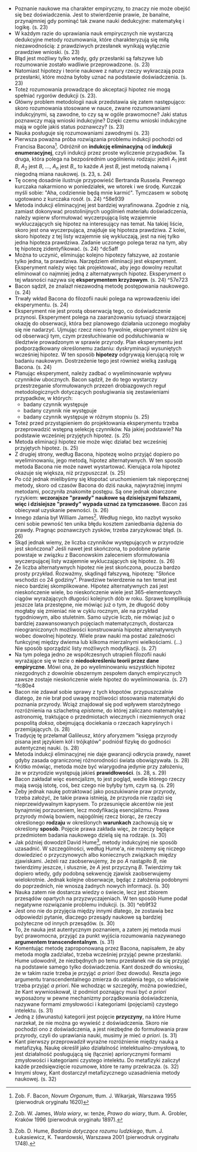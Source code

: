 - Poznanie naukowe ma charakter empiryczny, to znaczy nie może obejść się bez doświadczenia. Jest to stwierdzenie prawie, że banalne, przynajmniej gdy pominąć tak zwane nauki dedukcyjne: matematykę i logikę. (s. 23)
- W każdym razie do uprawiania nauk empirycznych nie wystarczą dedukcyjne metody rozumowania, które charakteryzują się miłą niezawodnością: z prawdziwych przesłanek wynikają wyłącznie prawdziwe wnioski. (s. 23)
- Błąd jest możliwy tylko wtedy, gdy przesłanki są fałszywe lub rozumowanie zostało wadliwie przeprowadzone. (s. 23)
- Natomiast hipotezy i teorie naukowe z natury rzeczy wykraczają poza przesłanki, które można byłoby uznać na podstawie doświadczenia. (s. 23)
- Toteż rozumowania prowadzące do akceptacji hipotez nie mogą spełniać rygorów dedukcji (s. 23). 
- Główny problem metodologii nauk przedstawia się zatem następująco: skoro rozumowania stosowane w nauce, zwane rozumowaniami indukcyjnymi, są zawodne, to czy są w ogóle prawomocne? Jaki status poznawczy mają wnioski indukcyjne? Dzięki czemu wnioski indukcyjne mają w ogóle jakiś status poznawczy? (s. 23)
- Nauka posługuje się rozumowaniami zawodnymi (s. 23)
- Pierwsza poważna próba rozwiązania problemu indukcji pochodzi od Francisa Bacona[^1]. Odróżnił on **indukcję eliminacyjną** od **indukcji enumeracyjnej**, czyli indukcji przez proste wyliczenie przypadków. Ta druga, która polega na bezpośrednim uogólnieniu rodzaju: jeżeli $A_1$ jest $B$, $A_2$ jest $B$, $\dots$, $A_n$ jest $B$,, to każde $A$ jest $B$, jest metodą naiwną i niegodną miana naukowej. (s. 23, s. 24)
- Tę ocenę dosadnie ilustruje przypowieść Bertranda Russela. Pewnego kurczaka nakarmiono w poniedziałek, we wtorek i we środę. Kurczak myśli sobie: "Aha, codziennie będą mnie karmić". Tymczasem w sobotę ugotowano z kurczaka rosół. (s. 24) ^58e939
- Metoda indukcji eliminacyjnej jest bardziej wyrafinowana. Zgodnie z nią, zamiast dokonywać prostolinijnych uogólnień materiału doświadczenia, należy wpierw sformułować wyczerpującą listę wzajemnie wykluczających się hipotez na interesujący nas temat. Na takiej liście, skoro jest ona wyczerpująca, znajduje się hipoteza prawdziwa. Z kolei, skoro hipotezy z tej listy wzajemnie się wykluczają, jest na niej tylko jedna hipoteza prawdziwa. Zadanie uczonego polega teraz na tym, aby tę hipotezę zidentyfikować. (s. 24) ^dc5aff
- Można to uczynić, eliminując kolejno hipotezy fałszywe, aż zostanie tylko jedna, ta prawdziwa. Narzędziem eliminacji jest eksperyment. Eksperyment należy więc tak projektować, aby jego dowolny rezultat eliminował co najmniej jedną z alternatywnych hipotez. Eksperyment o tej własności nazywa się **eksperymentem krzyżowym**. (s. 24) ^57e723
- Bacon sądził, że znalazł niezawodną metodę postępowania naukowego. (s. 24)
- Trwały wkład Bacona do filozofii nauki polega na wprowadzeniu idei eksperymentu. (s. 24)
- Eksperyment nie jest prostą obserwacją tego, co doświadczenie przynosi. Eksperyment polega na zaaranżowaniu sytuacji stwarzającej okazję do obserwacji, która bez planowego działania uczonego mogłaby się nie nadarzyć. Ujmując rzecz nieco frywolnie, eksperyment  różni się od obserwacji tym, czym przesłuchiwanie od podsłuchiwania w śledztwie prowadzonym w sprawie przyrody. Plan eksperymentu jest podporządkowany określonemu zadaniu: dyskryminacji wysuniętych wcześniej hipotez. W ten sposób **hipotezy** odgrywają kierującą rolę w badaniu naukowym. Dostrzeżenie tego jest również wielką zasługą Bacona. (s. 24)
- Planując eksperyment, należy zadbać o wyeliminowanie wpływu czynników ubocznych. Bacon sądził, że do tego wystarczy przestrzeganie sformułowanych przezeń drobiazgowych reguł metodologicznych dotyczących posługiwania się zestawieniami przypadków, w których: 
	- badany czynnik występuje
	- badany czynnik nie występuje
	- badany czynnik występuje w różnym stopniu (s. 25)
- Toteż przed przystąpieniem do projektowania eksperymentu trzeba przeprowadzić wstępną selekcję czynników. Na jakiej podstawie? Na podstawie wcześniej przyjętych hipotez. (s. 25)
- Metoda eliminacji hipotez nie może więc działać bez wcześniej przyjętych hipotez. (s. 25)
- Z drugiej strony, według Bacona, hipotezę wolno przyjąć dopiero po wyeliminowaniu, jego metodą, hipotez alternatywnych. W ten sposób metoda Bacona nie może nawet wystartować. Kierująca rola hipotez okazuje się większa, niż przypuszczał.  (s. 25)
- Po cóż jednak mielibyśmy się kłopotać uruchomieniem tak nieporęcznej metody, skoro od czasów Bacona do dziś nauka, najwyraźniej innymi metodami, poczyniła znakomite postępu. Są one jednak obarczone ryzykiem: **wczorajsze "prawdy" naukowe są dzisiejszymi fałszami, więc i dzisiejsze "prawdy" wypada uznać za tymczasowe**. Bacon zaś obiecywał uzyskanie pewności. (s. 26)
- Innego zdania był William James[^2]. Według niego, kto nazbyt wysoko ceni sobie pewność ten unika błędu kosztem zaniedbania dążenia do prawdy. Pragnąc poznawczych zysków, trzeba zaryzykować błąd. (s. 26)
- Skąd jednak wiemy, że liczba czynników występujących w przyrodzie jest skończona? Jeśli nawet jest skończona, to podobne pytanie powstaje w związku z Baconowskim zaleceniem sformułowania wyczerpującej listy wzajemnie wykluczających się hipotez. (s. 26)
- Że liczba alternatywnych hipotez nie jest skończona, poucza bardzo prosty przykład. Rozważmy, skądinąd fałszywą, hipotezę: "Słońce wschodzi co 24 godziny". Prawdziwe twierdzenie na ten temat jest nieco bardziej skomplikowane. Hipotez alternatywnych zaś jest nieskończenie wiele, bo nieskończenie wiele jest 365-elementowych ciągów wyrażających długości kolejnych dób w roku. Sprawę komplikują jeszcze lata przestępne, nie mówiąc już o tym, że długość doby mogłaby się zmieniać nie w cyklu rocznym, ale na przykład tygodniowym, albo stuletnim. Samo użycie liczb, nie mówiąc już o bardziej zaawansowanych pojęciach matematycznych, dostarcza nieograniczonych możliwości konstruowania hipotez alternatywnych wobec dowolnej hipotezy. Wiele praw nauki ma postać zależności funkcyjnej między dwiema lub kilkoma mierzalnymi wielkościami. (...) Nie sposób sporządzić listy możliwych modyfikacji. (s. 27)
- Na tym polega jedno ze współczesnych utrapień filozofii nauki wyrażające się w tezie o **niedookreśleniu teorii przez dane empiryczne**. Mówi ona, że po wyeliminowaniu wszystkich hipotez niezgodnych z dowolnie obszernym zespołem danych empirycznych zawsze zostaje nieskończenie wiele hipotez do wyeliminowania. (s. 27) ^fc80e4
- Bacon nie zdawał sobie sprawy z tych kłopotów. przypuszczalnie dlatego, że nie brał pod uwagę możliwości stosowania matematyki do poznania przyrody. Wciąż znajdował się pod wpływem starożytnego rozróżnienia na szlachetną *episteme*, do której zaliczano matematykę i astronomię, traktujące o przedmiotach wiecznych i niezmiennych oraz pospolitą *doksa*, obejmującą dociekania o rzeczach kapryśnych i przemijających. (s. 28)
- Tradycję tę przełamał Galileusz, który aforyzmem "księga przyrody pisana jest językiem kół i trójkątów" podniósł fizykę do godności autentycznej nauki. (s. 28)
- Metoda indukcji eliminacyjnej nie daje gwarancji odkrycia prawdy, nawet gdyby zasada ograniczonej różnorodności świata obowiązywała. (s. 28)
- Krótko mówiąc, metoda może być wiarygodna jedynie przy założeniu, że w przyrodzie występują jakieś **prawidłowości**. (s. 28, s. 29)
- Bacon zakładał więc esencjalizm, to jest pogląd, wedle którego rzeczy mają swoją istotę, coś, bez czego nie byłyby tym, czym są. (s. 29)
- Żeby jednak naukę potraktować jako poszukiwanie praw przyrody, trzeba założyć, że takie prawa istnieją, że przyroda nie rządzi się nieprzewidywalnym kaprysem. To przesunięcie akcentów nie jest bynajmniej porzuceniem, lecz modyfikacją esencjalizmu. Prawa przyrody mówią bowiem, najogólniej rzecz biorąc, że rzeczy określonego **rodzaju** w określonych **warunkach** zachowują się w określony **sposób**. Pojęcie prawa zakłada więc, że rzeczy będące przedmiotem badania naukowego dzielą się na rodzaje. (s. 30)
- Jak później dowodził David Hume[^3], metody indukcyjnej nie sposób uzasadnić. W szczególności, według Hume'a, nie możemy się niczego dowiedzieć o przyczynowych albo koniecznych związkach między zjawiskami. Jeżeli raz zaobserwujemy, że po $A$ nastąpiło $B$, nie twierdzimy jeszcze, i słusznie, że $A$ jest przyczyną $B$. Twierdzimy tak dopiero wtedy, gdy podobną sekwencję zjawisk zaobserwujemy wielokrotnie. Jednak kolejne obserwacje, będąc z założenia podobnymi do poprzednich, nie wnoszą żadnych nowych informacji. (s. 30)
- Nauka zatem nie dostarcza wiedzy o świecie, lecz jest zbiorem przesądów opartych na przyzwyczajeniach. W ten sposób Hume podał negatywne rozwiązanie problemu indukcji. (s. 30) ^eb9f32
- Jest ono nie do przyjęcia między innymi dlatego, że zostawia bez odpowiedzi pytanie, dlaczego przesądy naukowe są bardziej pożyteczne od innych przesądów. (s. 30)
- To, że nauka jest autentycznym poznaniem, a zatem jej metoda musi być prawomocna, przyjąć za punkt wyjścia rozumowania nazywanego **argumentem transcendentalnym**. (s. 31)
- Komentując metodę zaproponowaną przez Bacona, napisałem, że aby metoda mogła zadziałać, trzeba wcześniej przyjąć pewne przesłanki. Hume udowodnił, że niezbędnych po temu przesłanek nie da się przyjąć na podstawie samego tylko doświadczenia. Kant doszedł do wniosku, że w takim razie trzeba je przyjąć *a priori* (bez dowodu). Reszta jego argumentu transcendentalnego zmierza do ustalenia tego, co właściwie trzeba przyjąć *a priori*. Nie wchodząc w szczegóły, można powiedzieć, że Kant wywnioskował, iż podmiot poznający musi być *a priori* wyposażony w pewne mechanizmy porządkowania doświadczenia, nazywane formami zmysłowości i kategoriami (pojęciami) czystego intelektu. (s. 31)
- Jedną z (dwunastu) kategorii jest pojęcie **przyczyny**, na które Hume narzekał, że nie można go wywieść z doświadczenia. Skoro nie pochodzi ono z doświadczenia, a jest niezbędne do formułowania praw przyrody, czyli do uprawiania nauki, musimy je mieć *a priori*. (s. 31)
- Kant pierwszy przeprowadził wyraźne rozróżnienie między nauką a metafizyką. Naukę określił jako działalność intelektualno-zmysłową, to jest działalność posługującą się (łącznie) apriorycznymi formami zmysłowości i kategoriami czystego intelektu. Do metafizyki zaliczył każde przedsięwzięcie rozumowe, które te ramy przekracza. (s. 32)
- Innymi słowy, Kant dostarczył metafizycznego uzasadnienia metody naukowej. (s. 32)

[^1]: Zob. F. Bacon, *Novum Organum*, tłum. J. Wikarjak, Warszawa 1955 (pierwodruk oryginału 1620)
[^2]: Zob. W. James, *Wola wiary*, w: tenże, *Prawo do wiary*, tłum. A. Grobler, Kraków 1996 (pierwodruk oryginału 1897). 
[^3]: Zob. D. Hume, *Badania dotyczące rozumu ludzkiego*, tłum. J. Łukasiewicz, K. Twardowski, Warszawa 2001 (pierwodruk oryginału 1748).